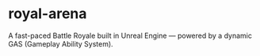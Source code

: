 # royal-arena
A fast-paced Battle Royale built in Unreal Engine — powered by a dynamic GAS (Gameplay Ability System).
